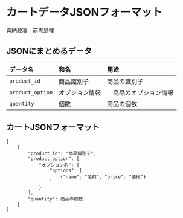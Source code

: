 # カートデータJSONフォーマット
喜納政凜　前黒島櫂

## JSONにまとめるデータ
| データ名 | 和名 | 用途 |
| :-- | :-- | :-- |
|`product_id`| 商品識別子 | 商品の識別子 |
|`product_option`| オプション情報 |　商品のオプション情報 |
|`quantity`| 個数 | 商品の個数 |

## カートJSONフォーマット
```
[
    {
        "product_id": "商品識別子",
        "product_option": [
            "オプション名": {
                "options": [
                    {"name": "名前", "price": "値段"}
                ]
            }
        ],
        "quantity": 商品の個数
    }
]
```